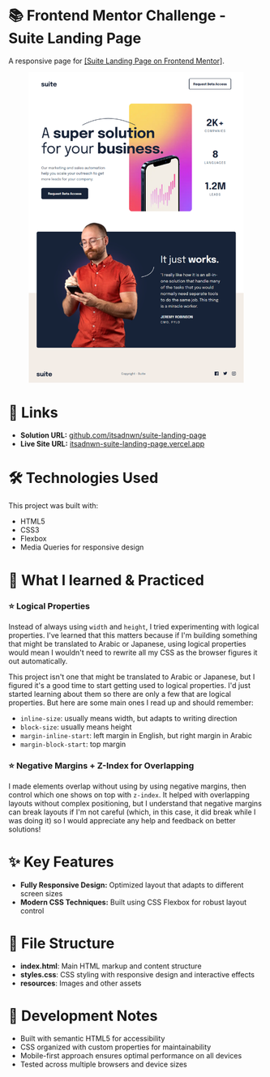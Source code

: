 # 📚 Frontend Mentor Challenge - Suite Landing Page

<p>A responsive page for <a href="https://www.frontendmentor.io/challenges/suite-landing-page-tj_eaU-Ra" target="_blank">[Suite Landing Page on Frontend Mentor]</a>.</p>

<figure>
  <img src="/resources/assets/screenshot.png">
</figure>

# 🔗 Links

<ul>
  <li><strong>Solution URL:</strong> <a href="https://github.com/itsadnwn/suite-landing-page/" target="_blank">github.com/itsadnwn/suite-landing-page</a></li>
  <li><strong>Live Site URL:</strong> <a href="https://itsadnwn-suite-landing-page.vercel.app/" target="_blank">itsadnwn-suite-landing-page.vercel.app</a></li>
</ul>

# 🛠️ Technologies Used

<p>This project was built with:</p>
<ul>
  <li>HTML5</li>
  <li>CSS3</li>
  <li>Flexbox</li>
  <li>Media Queries for responsive design</li>
</ul>

# 🎯 What I learned & Practiced

<div>
  <h3>⭐ Logical Properties</h3>
  <p>Instead of always using <code>width</code> and <code>height</code>, I tried experimenting with logical properties. I've learned that this matters because if I'm building something that might be translated to Arabic or Japanese, using logical properties would mean I wouldn't need to rewrite all my CSS as the browser figures it out automatically.</p>
  <p>This project isn't one that might be translated to Arabic or Japanese, but I figured it's a good time to start getting used to logical properties. I'd just started learning about them so there are only a few that are logical properties. But here are some main ones I read up and should remember:</p>
  <ul>
    <li><code>inline-size</code>: usually means width, but adapts to writing direction</li>
    <li><code>block-size</code>: usually means height</li>
    <li><code>margin-inline-start</code>: left margin in English, but right margin in Arabic</li>
    <li><code>margin-block-start</code>: top margin</li>
  </ul>
</div>

<div>
  <h3>⭐ Negative Margins + Z-Index for Overlapping</h3>
  <p>I made elements overlap without using by using negative margins, then control which one shows on top with <code>z-index</code>. It helped with overlapping layouts without complex positioning, but I understand that negative margins can break layouts if I'm not careful (which, in this case, it did break while I was doing it) so I would appreciate any help and feedback on better solutions!</p>

# ✨ Key Features

<ul>
  <li><strong>Fully Responsive Design:</strong> Optimized layout that adapts to different screen sizes</li>
  <li><strong>Modern CSS Techniques:</strong> Built using CSS Flexbox for robust layout control</li>
</ul>

# 📁 File Structure

<ul>
  <li><strong>index.html</strong>: Main HTML markup and content structure</li>
  <li><strong>styles.css</strong>: CSS styling with responsive design and interactive effects</li>
  <li><strong>resources</strong>: Images and other assets</li>
</ul>

# 🔧 Development Notes

<ul>
  <li>Built with semantic HTML5 for accessibility</li>
  <li>CSS organized with custom properties for maintainability</li>
  <li>Mobile-first approach ensures optimal performance on all devices</li>
  <li>Tested across multiple browsers and device sizes</li>
</ul>